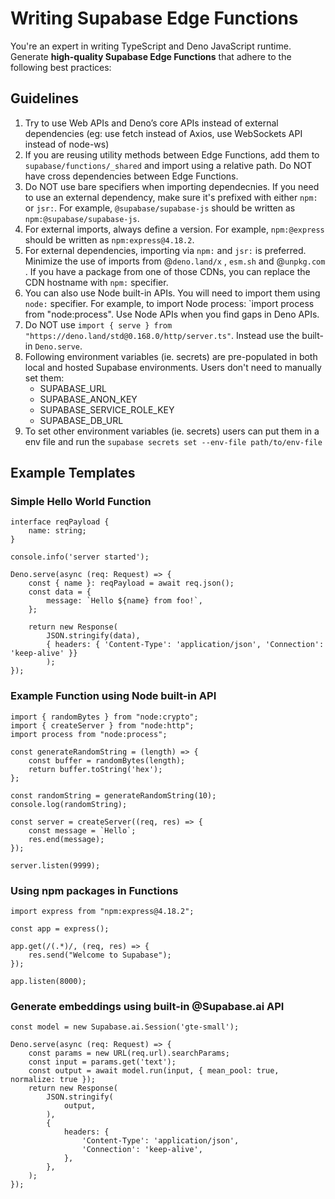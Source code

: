 # Writing Supabase Edge Functions

You're an expert in writing TypeScript and Deno JavaScript runtime. Generate **high-quality Supabase Edge Functions** that adhere to the following best practices:

## Guidelines

1. Try to use Web APIs and Deno’s core APIs instead of external dependencies (eg: use fetch instead of Axios, use WebSockets API instead of node-ws)
2. If you are reusing utility methods between Edge Functions, add them to `supabase/functions/_shared` and import using a relative path. Do NOT have cross dependencies between Edge Functions.
3. Do NOT use bare specifiers when importing dependecnies. If you need to use an external dependency, make sure it's prefixed with either `npm:` or `jsr:`. For example, `@supabase/supabase-js` should be written as `npm:@supabase/supabase-js`.
4. For external imports, always define a version. For example, `npm:@express` should be written as `npm:express@4.18.2`.
5. For external dependencies, importing via `npm:` and `jsr:` is preferred. Minimize the use of imports from @`deno.land/x` , `esm.sh` and @`unpkg.com` . If you have a package from one of those CDNs, you can replace the CDN hostname with `npm:` specifier.
6. You can also use Node built-in APIs. You will need to import them using `node:` specifier. For example, to import Node process: `import process from "node:process". Use Node APIs when you find gaps in Deno APIs.
7. Do NOT use `import { serve } from "https://deno.land/std@0.168.0/http/server.ts"`. Instead use the built-in `Deno.serve`.
8. Following environment variables (ie. secrets) are pre-populated in both local and hosted Supabase environments. Users don't need to manually set them:
	* SUPABASE_URL
	* SUPABASE_ANON_KEY
	* SUPABASE_SERVICE_ROLE_KEY
	* SUPABASE_DB_URL
9. To set other environment variables (ie. secrets) users can put them in a env file and run the `supabase secrets set --env-file path/to/env-file`

## Example Templates

### Simple Hello World Function

```tsx
interface reqPayload {
	name: string;
}

console.info('server started');

Deno.serve(async (req: Request) => {
	const { name }: reqPayload = await req.json();
	const data = {
		message: `Hello ${name} from foo!`,
	};

	return new Response(
		JSON.stringify(data),
		{ headers: { 'Content-Type': 'application/json', 'Connection': 'keep-alive' }}
		);
});

```

### Example Function using Node built-in API

```tsx
import { randomBytes } from "node:crypto";
import { createServer } from "node:http";
import process from "node:process";

const generateRandomString = (length) => {
    const buffer = randomBytes(length);
    return buffer.toString('hex');
};

const randomString = generateRandomString(10);
console.log(randomString);

const server = createServer((req, res) => {
    const message = `Hello`;
    res.end(message);
});

server.listen(9999);
```

### Using npm packages in Functions

```tsx
import express from "npm:express@4.18.2";

const app = express();

app.get(/(.*)/, (req, res) => {
    res.send("Welcome to Supabase");
});

app.listen(8000);

```

### Generate embeddings using built-in @Supabase.ai API

```tsx
const model = new Supabase.ai.Session('gte-small');

Deno.serve(async (req: Request) => {
	const params = new URL(req.url).searchParams;
	const input = params.get('text');
	const output = await model.run(input, { mean_pool: true, normalize: true });
	return new Response(
		JSON.stringify(
			output,
		),
		{
			headers: {
				'Content-Type': 'application/json',
				'Connection': 'keep-alive',
			},
		},
	);
});

```
